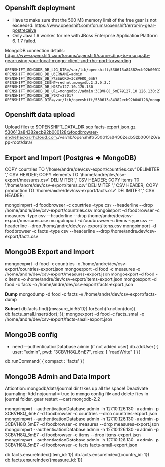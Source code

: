 

## Openshift deployment
* Have to make sure that the 500 MB memory limit of the free gear is not exceeded: https://www.openshift.com/forums/openshift/error-in-gear-postreceive
* Only Java 1.6 worked for me with JBoss Enterprise Application Platform 6. 1.7 failed.

MongoDB connection details: https://www.openshift.com/forums/openshift/connecting-to-mongodb-gear-using-your-local-mongo-client-and-rhc-port-forwarding
```
OPENSHIFT_MONGODB_DB_LOG_DIR=/var/lib/openshift/530613a84382ecb92b000128/mongodb//log/
OPENSHIFT_MONGODB_DB_USERNAME=admin
OPENSHIFT_MONGODB_DB_PASSWORD=3CBVH8Q_6mE7
OPENSHIFT_MONGODB_IDENT=redhat:mongodb:2.2:0.2.5
OPENSHIFT_MONGODB_DB_HOST=127.10.126.130
OPENSHIFT_MONGODB_DB_URL=mongodb://admin:3CBVH8Q_6mE7@127.10.126.130:27017/
OPENSHIFT_MONGODB_DB_PORT=27017
OPENSHIFT_MONGODB_DIR=/var/lib/openshift/530613a84382ecb92b000128/mongodb/
```

## Openshift data upload
Upload files to $OPENSHIFT_DATA_DIR
scp facts-export.json.gz 530613a84382ecb92b000128@foodbrowser-andrehacker.rhcloud.com:/var/lib/openshift/530613a84382ecb92b000128/app-root/data/

## Export and Import (Postgres => MongoDB)
COPY countries TO '/home/andre/dev/csv-export/countries.csv'  DELIMITER ',' CSV HEADER;
COPY elements TO '/home/andre/dev/csv-export/measures.csv'  DELIMITER ',' CSV HEADER;
COPY items TO '/home/andre/dev/csv-export/items.csv'  DELIMITER ',' CSV HEADER;
COPY production TO '/home/andre/dev/csv-export/facts.csv'  DELIMITER ',' CSV HEADER;

mongoimport -d foodbrowser -c countries -type csv --headerline --drop /home/andre/dev/csv-export/countries.csv
mongoimport -d foodbrowser -c measures -type csv --headerline --drop /home/andre/dev/csv-export/measures.csv
mongoimport -d foodbrowser -c items -type csv --headerline --drop /home/andre/dev/csv-export/items.csv
mongoimport -d foodbrowser -c facts -type csv --headerline --drop /home/andre/dev/csv-export/facts.csv

## MongoDB Export and Import
mongoexport -d food -c countries -o /home/andre/dev/csv-export/countries-export.json
mongoexport -d food -c measures -o /home/andre/dev/csv-export/measures-export.json
mongoexport -d food -c items -o /home/andre/dev/csv-export/items-export.json
mongoexport -d food -c facts -o /home/andre/dev/csv-export/facts-export.json

__Dump__
mongodump -d food -c facts -o /home/andre/dev/csv-export/facts-dump

__Subset__
db.facts.find({measure_id:5510}).forEach(function(doc){
   db.facts_small.insert(doc);
});
mongoexport -d food -c facts_small -o /home/andre/dev/csv-export/facts-small-export.json


## MongoDB config
* need --authenticationDatabase admin (if not added user)
db.addUser( { user: "admin", pwd: "3CBVH8Q_6mE7", roles: [ "readWrite" ] } )

db.runCommand( { compact : 'facts' } )

## MongoDB Admin and Data Import
Attiontion: mongodb/data/journal dir takes up all the space!
Deactivate journaling: Add nojournal = true to mongo config file and delete files in journal folder.
gear restart --cart mongodb-2.2

mongoimport --authenticationDatabase admin -h 127.10.126.130 -u admin -p 3CBVH8Q_6mE7 -d foodbrowser -c countries --drop countries-export.json
mongoimport --authenticationDatabase admin -h 127.10.126.130 -u admin -p 3CBVH8Q_6mE7 -d foodbrowser -c measures --drop measures-export.json
mongoimport --authenticationDatabase admin -h 127.10.126.130 -u admin -p 3CBVH8Q_6mE7 -d foodbrowser -c items --drop items-export.json
mongoimport --authenticationDatabase admin -h 127.10.126.130 -u admin -p 3CBVH8Q_6mE7 -d foodbrowser -c facts facts-small-export.json

db.facts.ensureIndex({item_id: 1})
db.facts.ensureIndex({country_id: 1})
db.facts.ensureIndex({measure_id: 1})
